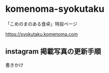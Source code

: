 # komenoma-syokutaku

「こめのまのある食卓」特設ページ

https://syokutaku.komenoma.com

## instagram 掲載写真の更新手順

書きかけ
